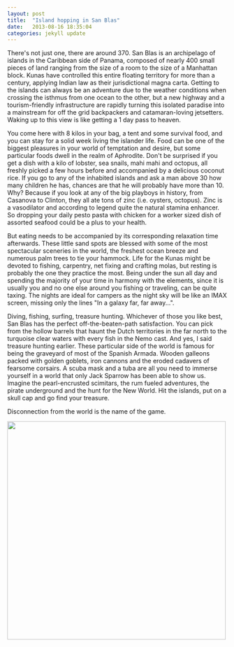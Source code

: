 ```yaml
---
layout: post
title:  "Island hopping in San Blas"
date:   2013-08-16 18:35:04
categories: jekyll update
---
```

There's not just one, there are around 370. San Blas is an archipelago of islands in the Caribbean side of Panama, composed of nearly 400 small pieces of land ranging from the size of a room to the size of a Manhattan block. Kunas have controlled this entire floating territory for more than a century, applying Indian law as their jurisdictional magna carta. Getting to the islands can always be an adventure due to the weather conditions when crossing the isthmus from one ocean to the other, but a new highway and a tourism-friendly infrastructure are rapidly turning this isolated paradise into a mainstream for off the grid backpackers and catamaran-loving jetsetters. Waking up to this view is like getting a 1 day pass to heaven.

You come here with 8 kilos in your bag, a tent and some survival food, and you can stay for a solid week living the islander life. Food can be one of the biggest pleasures in your world of temptation and desire, but some particular foods dwell in the realm of Aphrodite. Don't be surprised if you get a dish with a kilo of lobster, sea snails, mahi mahi and octopus, all freshly picked a few hours before and accompanied by a delicious coconut rice. If you go to any of the inhabited islands and ask a man above 30 how many children he has, chances are that he will probably have more than 10. Why? Because if you look at any of the big playboys in history, from Casanova to Clinton, they all ate tons of zinc (i.e. oysters, octopus). Zinc is a vasodilator and according to legend quite the natural stamina enhancer. So dropping your daily pesto pasta with chicken for a worker sized dish of assorted seafood could be a plus to your health.

But eating needs to be accompanied by its corresponding relaxation time afterwards. These little sand spots are blessed with some of the most spectacular sceneries in the world, the freshest ocean breeze and numerous palm trees to tie your hammock. Life for the Kunas might be devoted to fishing, carpentry, net fixing and crafting molas, but resting is probably the one they practice the most. Being under the sun all day and spending the majority of your time in harmony with the elements, since it is usually you and no one else around you fishing or traveling, can be quite taxing. The nights are ideal for campers as the night sky will be like an IMAX screen, missing only the lines "In a galaxy far, far away...".

Diving, fishing, surfing, treasure hunting. Whichever of those you like best, San Blas has the perfect off-the-beaten-path satisfaction. You can pick from the hollow barrels that haunt the Dutch territories in the far north to the turquoise clear waters with every fish in the Nemo cast. And yes, I said treasure hunting earlier. These particular side of the world is famous for being the graveyard of most of the Spanish Armada. Wooden galleons packed with golden goblets, iron cannons and the eroded cadavers of fearsome corsairs. A scuba mask and a tuba are all you need to immerse yourself in a world that only Jack Sparrow has been able to show us. Imagine the pearl-encrusted scimitars, the rum fueled adventures, the pirate underground and the hunt for the New World. Hit the islands, put on a skull cap and go find your treasure.

Disconnection from the world is the name of the game.

<img src="http://lightbulbmanifesto.files.wordpress.com/2012/12/san-blas-154.jpg?w=1024" style="height:500px; width:auto;">